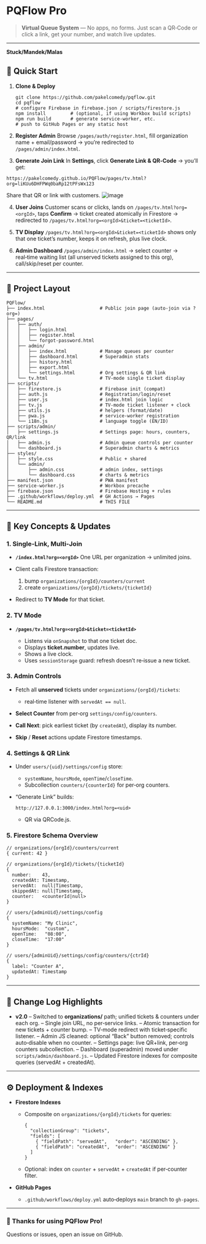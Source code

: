# PQFlow Pro

> **Virtual Queue System** — No apps, no forms. Just scan a QR‑Code or click a link, get your number, and watch live updates.

---

**Stuck/Mandek/Malas**

## 🚀 Quick Start

1. **Clone & Deploy**  
   ```
   git clone https://github.com/pakelcomedy/pqflow.git
   cd pqflow
   # configure Firebase in firebase.json / scripts/firestore.js
   npm install         # (optional, if using Workbox build scripts)
   npm run build       # generate service‑worker, etc.
   # push to GitHub Pages or any static host
   ```

2. **Register Admin**
   Browse `/pages/auth/register.html`, fill organization name + email/password → you’re redirected to `/pages/admin/index.html`.

3. **Generate Join Link**
   In **Settings**, click **Generate Link & QR‑Code** → you’ll get:

  ```
  https://pakelcomedy.github.io/PQFlow/pages/tv.html?org=liKUu6DHFPWq0baRp12tPFsWx123
  ```

   Share that QR or link with customers.
   ![image](https://github.com/user-attachments/assets/7ceeef7d-75ae-4da6-bc0d-7dd55a831697)

4. **User Joins**
   Customer scans or clicks, lands on `/pages/tv.html?org=<orgId>`, taps **Confirm** → ticket created atomically in Firestore → redirected to `/pages/tv.html?org=<orgId>&ticket=<ticketId>`.

5. **TV Display**
   `/pages/tv.html?org=<orgId>&ticket=<ticketId>` shows only that one ticket’s number, keeps it on refresh, plus live clock.

6. **Admin Dashboard**
   `/pages/admin/index.html` → select counter → real‑time waiting list (all unserved tickets assigned to this org), call/skip/reset per counter.

---

## 📂 Project Layout

```
PQFlow/
├── index.html                    # Public join page (auto‑join via ?org=)
├── pages/
│   ├── auth/
│   │   ├── login.html
│   │   ├── register.html
│   │   └── forgot-password.html
│   ├── admin/
│   │   ├── index.html            # Manage queues per counter
│   │   ├── dashboard.html        # Superadmin stats
│   │   ├── history.html
│   │   ├── export.html
│   │   └── settings.html         # Org settings & QR link
│   └── tv.html                   # TV‑mode single ticket display
├── scripts/
│   ├── firestore.js              # Firebase init (compat)
│   ├── auth.js                   # Registration/login/reset
│   ├── user.js                   # index.html join logic
│   ├── tv.js                     # TV‑mode ticket listener + clock
│   ├── utils.js                  # helpers (format/date)
│   ├── pwa.js                    # service‑worker registration
│   └── i18n.js                   # language toggle (EN/ID)
├── scripts/admin/
│   ├── settings.js               # Settings page: hours, counters, QR/link
│   ├── admin.js                  # Admin queue controls per counter
│   └── dashboard.js              # Superadmin charts & metrics
├── styles/
│   ├── style.css                 # Public + shared
│   └── admin/
│       ├── admin.css             # admin index, settings
│       └── dashboard.css         # charts & metrics
├── manifest.json                 # PWA manifest
├── service-worker.js             # Workbox precache
├── firebase.json                 # Firebase Hosting + rules
├── .github/workflows/deploy.yml  # GH Actions → Pages
└── README.md                     # THIS FILE
```

---

## 🔑 Key Concepts & Updates

### 1. Single‑Link, Multi‑Join

* **`/index.html?org=<orgId>`**
  One URL per organization → unlimited joins.
* Client calls Firestore transaction:

  1. bump `organizations/{orgId}/counters/current`
  2. create `organizations/{orgId}/tickets/{ticketId}`
* Redirect to **TV Mode** for that ticket.

### 2. TV Mode

* **`/pages/tv.html?org=<orgId>&ticket=<ticketId>`**

  * Listens via `onSnapshot` to that one ticket doc.
  * Displays **ticket.number**, updates live.
  * Shows a live clock.
  * Uses `sessionStorage` guard: refresh doesn’t re‑issue a new ticket.

### 3. Admin Controls

* Fetch all **unserved** tickets under `organizations/{orgId}/tickets`:

  * real‑time listener with `servedAt == null`.
* **Select Counter** from per‑org `settings/config/counters`.
* **Call Next**: pick earliest ticket (by `createdAt`), display its number.
* **Skip** / **Reset** actions update Firestore timestamps.

### 4. Settings & QR Link

* Under `users/{uid}/settings/config` store:

  * `systemName`, `hoursMode`, `openTime`/`closeTime`.
  * Subcollection `counters/{counterId}` for per‑org counters.
* “Generate Link” builds:

  ```
  http://127.0.0.1:3000/index.html?org=<uid>
  ```

  * QR via QRCode.js.

### 5. Firestore Schema Overview

```
// organizations/{orgId}/counters/current
{ current: 42 }

// organizations/{orgId}/tickets/{ticketId}
{
  number:    43,
  createdAt: Timestamp,
  servedAt:  null|Timestamp,
  skippedAt: null|Timestamp,
  counter:   <counterId|null>
}

// users/{adminUid}/settings/config
{
  systemName: "My Clinic",
  hoursMode:  "custom",
  openTime:   "08:00",
  closeTime:  "17:00"
}

// users/{adminUid}/settings/config/counters/{ctrId}
{
  label: "Counter A",
  updatedAt: Timestamp
}
```

---

## 📝 Change Log Highlights

* **v2.0**
  – Switched to **organizations/** path; unified tickets & counters under each org.
  – Single join URL, no per‑service links.
  – Atomic transaction for new tickets + counter bump.
  – TV‑mode redirect with ticket‑specific listener.
  – Admin JS cleaned: optional “Back” button removed; controls auto‑disable when no counter.
  – Settings page: live QR+link, per‑org counters subcollection.
  – Dashboard (superadmin) moved under `scripts/admin/dashboard.js`.
  – Updated Firestore indexes for composite queries (servedAt + createdAt).

---

## ⚙️ Deployment & Indexes

* **Firestore Indexes**

  * Composite on `organizations/{orgId}/tickets` for queries:

    ```
    {
      "collectionGroup": "tickets",
      "fields": [
        { "fieldPath": "servedAt",   "order": "ASCENDING" },
        { "fieldPath": "createdAt",  "order": "ASCENDING" }
      ]
    }
    ```
  * Optional: index on `counter` + `servedAt` + `createdAt` if per‑counter filter.

* **GitHub Pages**

  * `.github/workflows/deploy.yml` auto‑deploys `main` branch to `gh-pages`.

---

### 🙏 Thanks for using PQFlow Pro!

Questions or issues, open an issue on GitHub.
